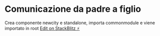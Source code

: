 # Comunicazione da padre a figlio

Crea componente newcity e standalone, importa commonmodule e viene importato in root
[Edit on StackBlitz ⚡️](https://stackblitz.com/edit/angular-2wtzrm)
